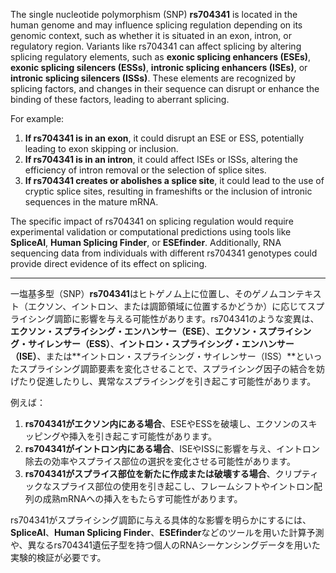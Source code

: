The single nucleotide polymorphism (SNP) **rs704341** is located in the human genome and may influence splicing regulation depending on its genomic context, such as whether it is situated in an exon, intron, or regulatory region. Variants like rs704341 can affect splicing by altering splicing regulatory elements, such as **exonic splicing enhancers (ESEs)**, **exonic splicing silencers (ESSs)**, **intronic splicing enhancers (ISEs)**, or **intronic splicing silencers (ISSs)**. These elements are recognized by splicing factors, and changes in their sequence can disrupt or enhance the binding of these factors, leading to aberrant splicing.

For example:
1. **If rs704341 is in an exon**, it could disrupt an ESE or ESS, potentially leading to exon skipping or inclusion.
2. **If rs704341 is in an intron**, it could affect ISEs or ISSs, altering the efficiency of intron removal or the selection of splice sites.
3. **If rs704341 creates or abolishes a splice site**, it could lead to the use of cryptic splice sites, resulting in frameshifts or the inclusion of intronic sequences in the mature mRNA.

The specific impact of rs704341 on splicing regulation would require experimental validation or computational predictions using tools like **SpliceAI**, **Human Splicing Finder**, or **ESEfinder**. Additionally, RNA sequencing data from individuals with different rs704341 genotypes could provide direct evidence of its effect on splicing.

---

一塩基多型（SNP）**rs704341**はヒトゲノム上に位置し、そのゲノムコンテキスト（エクソン、イントロン、または調節領域に位置するかどうか）に応じてスプライシング調節に影響を与える可能性があります。rs704341のような変異は、**エクソン・スプライシング・エンハンサー（ESE）**、**エクソン・スプライシング・サイレンサー（ESS）**、**イントロン・スプライシング・エンハンサー（ISE）**、または**イントロン・スプライシング・サイレンサー（ISS）**といったスプライシング調節要素を変化させることで、スプライシング因子の結合を妨げたり促進したりし、異常なスプライシングを引き起こす可能性があります。

例えば：
1. **rs704341がエクソン内にある場合**、ESEやESSを破壊し、エクソンのスキッピングや挿入を引き起こす可能性があります。
2. **rs704341がイントロン内にある場合**、ISEやISSに影響を与え、イントロン除去の効率やスプライス部位の選択を変化させる可能性があります。
3. **rs704341がスプライス部位を新たに作成または破壊する場合**、クリプティックなスプライス部位の使用を引き起こし、フレームシフトやイントロン配列の成熟mRNAへの挿入をもたらす可能性があります。

rs704341がスプライシング調節に与える具体的な影響を明らかにするには、**SpliceAI**、**Human Splicing Finder**、**ESEfinder**などのツールを用いた計算予測や、異なるrs704341遺伝子型を持つ個人のRNAシーケンシングデータを用いた実験的検証が必要です。